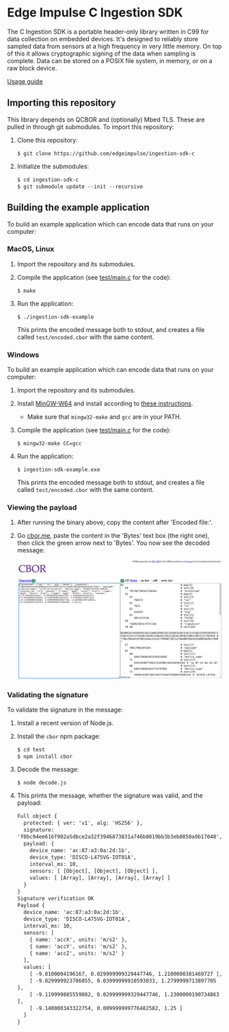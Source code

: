 # Edge Impulse C Ingestion SDK

The C Ingestion SDK is a portable header-only library written in C99 for data collection on embedded devices. It's designed to reliably store sampled data from sensors at a high frequency in very little memory. On top of this it allows cryptographic signing of the data when sampling is complete. Data can be stored on a POSIX file system, in memory, or on a raw block device.

[Usage guide](https://docs.edgeimpulse.com/reference#c-sdk-usage-guide)

## Importing this repository

This library depends on QCBOR and (optionally) Mbed TLS. These are pulled in through git submodules. To import this repository:

1. Clone this repository:

    ```
    $ git clone https://github.com/edgeimpulse/ingestion-sdk-c
    ```

1. Initialize the submodules:

    ```
    $ cd ingestion-sdk-c
    $ git submodule update --init --recursive
    ```

## Building the example application

To build an example application which can encode data that runs on your computer:

### MacOS, Linux

1. Import the repository and its submodules.
1. Compile the application (see [test/main.c](test/main.c) for the code):

    ```
    $ make
    ```

1. Run the application:

    ```
    $ ./ingestion-sdk-example
    ```

    This prints the encoded message both to stdout, and creates a file called `test/encoded.cbor` with the same content.

### Windows

To build an example application which can encode data that runs on your computer:

1. Import the repository and its submodules.
1. Install [MinGW-W64](https://sourceforge.net/projects/mingw-w64/files/Toolchains%20targetting%20Win32/Personal%20Builds/mingw-builds/installer/mingw-w64-install.exe/download) and install according to [these instructions](https://tls.mbed.org/kb/compiling-and-building/compiling-mbedtls-in-mingw).
    * Make sure that `mingw32-make` and `gcc` are in your PATH.
1. Compile the application (see [test/main.c](test/main.c) for the code):

    ```
    $ mingw32-make CC=gcc
    ```

1. Run the application:

    ```
    $ ingestion-sdk-example.exe
    ```

    This prints the encoded message both to stdout, and creates a file called `test/encoded.cbor` with the same content.

### Viewing the payload

1. After running the binary above, copy the content after 'Encoded file:'.
1. Go [cbor.me](http://cbor.me), paste the content in the 'Bytes' text box (the right one), then click the green arrow next to 'Bytes'. You now see the decoded message:

    ![Decoded message in cbor.me](img/cborme.png)

### Validating the signature

To validate the signature in the message:

1. Install a recent version of Node.js.
1. Install the `cbor` npm package:

    ```
    $ cd test
    $ npm install cbor
    ```

1. Decode the message:

    ```
    $ node decode.js
    ```

1. This prints the message, whether the signature was valid, and the payload:

    ```
    Full object {
      protected: { ver: 'v1', alg: 'HS256' },
      signature: 'f0bc94ee616f902a5dbce2a32f3946873831a746b8019bb3b3eb0850a9b17048',
      payload: {
        device_name: 'ac:87:a3:0a:2d:1b',
        device_type: 'DISCO-L475VG-IOT01A',
        interval_ms: 10,
        sensors: [ [Object], [Object], [Object] ],
        values: [ [Array], [Array], [Array], [Array] ]
      }
    }
    Signature verification OK
    Payload {
      device_name: 'ac:87:a3:0a:2d:1b',
      device_type: 'DISCO-L475VG-IOT01A',
      interval_ms: 10,
      sensors: [
        { name: 'accX', units: 'm/s2' },
        { name: 'accY', units: 'm/s2' },
        { name: 'accZ', units: 'm/s2' }
      ],
      values: [
        [ -9.8100004196167, 0.029999999329447746, 1.2100000381469727 ],
        [ -9.829999923706055, 0.03999999910593033, 1.2799999713897705 ],
        [ -9.119999885559082, 0.029999999329447746, 1.2300000190734863 ],
        [ -9.140000343322754, 0.009999999776482582, 1.25 ]
      ]
    }
    ```
